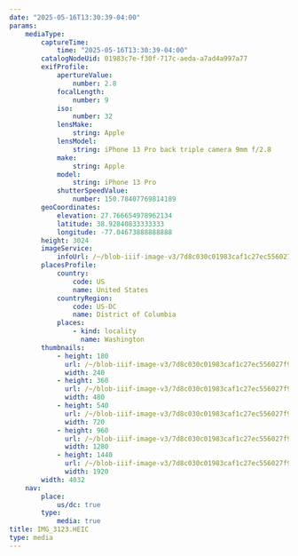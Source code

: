 ```yaml
---
date: "2025-05-16T13:30:39-04:00"
params:
    mediaType:
        captureTime:
            time: "2025-05-16T13:30:39-04:00"
        catalogNodeUid: 01983c7e-f30f-717c-aeda-a7ad4a997a77
        exifProfile:
            apertureValue:
                number: 2.8
            focalLength:
                number: 9
            iso:
                number: 32
            lensMake:
                string: Apple
            lensModel:
                string: iPhone 13 Pro back triple camera 9mm f/2.8
            make:
                string: Apple
            model:
                string: iPhone 13 Pro
            shutterSpeedValue:
                number: 150.78407769814189
        geoCoordinates:
            elevation: 27.766654978962134
            latitude: 38.92840833333333
            longitude: -77.04673888888888
        height: 3024
        imageService:
            infoUrl: /~/blob-iiif-image-v3/7d8c030c01983caf1c27ec556027f9cbebfcedb0c5d9e8e1d9347c8ee215ea36/info.json
        placesProfile:
            country:
                code: US
                name: United States
            countryRegion:
                code: US-DC
                name: District of Columbia
            places:
                - kind: locality
                  name: Washington
        thumbnails:
            - height: 180
              url: /~/blob-iiif-image-v3/7d8c030c01983caf1c27ec556027f9cbebfcedb0c5d9e8e1d9347c8ee215ea36/full/240%2C180/0/default.jpg
              width: 240
            - height: 360
              url: /~/blob-iiif-image-v3/7d8c030c01983caf1c27ec556027f9cbebfcedb0c5d9e8e1d9347c8ee215ea36/full/480%2C360/0/default.jpg
              width: 480
            - height: 540
              url: /~/blob-iiif-image-v3/7d8c030c01983caf1c27ec556027f9cbebfcedb0c5d9e8e1d9347c8ee215ea36/full/720%2C540/0/default.jpg
              width: 720
            - height: 960
              url: /~/blob-iiif-image-v3/7d8c030c01983caf1c27ec556027f9cbebfcedb0c5d9e8e1d9347c8ee215ea36/full/1280%2C960/0/default.jpg
              width: 1280
            - height: 1440
              url: /~/blob-iiif-image-v3/7d8c030c01983caf1c27ec556027f9cbebfcedb0c5d9e8e1d9347c8ee215ea36/full/1920%2C1440/0/default.jpg
              width: 1920
        width: 4032
    nav:
        place:
            us/dc: true
        type:
            media: true
title: IMG_3123.HEIC
type: media
---
```

